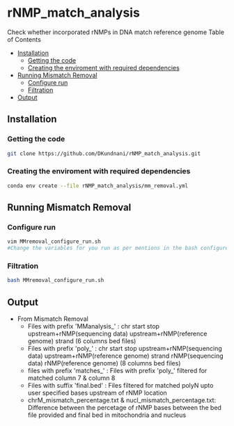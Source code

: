 # rNMP_match_analysis
Check whether incorporated rNMPs in DNA match reference genome
Table of Contents
* [Installation](#Installation)
  * [Getting the code](#getting-the-code)
  * [Creating the enviroment with required dependencies](#Creating-the-enviroment-with-required-dependencies)
* [Running Mismatch Removal](#Running-Mismatch-Removal)
  * [Configure run](#Configure-run)
  * [Filtration](#Filtration)
* [Output](#Output)




## Installation

### Getting the code
```bash
git clone https://github.com/DKundnani/rNMP_match_analysis.git 
```

### Creating the enviroment with required dependencies
```bash
conda env create --file rNMP_match_analysis/mm_removal.yml
```

## Running Mismatch Removal
### Configure run
```bash
vim MMremoval_configure_run.sh
#Change the variables for you run as per mentions in the bash configure file
```

### Filtration
```bash
bash MMremoval_configure_run.sh

```
## Output
* From Mismatch Removal
  * Files with prefix 'MManalysis_' : chr start stop upstream+rNMP(sequencing data) upstream+rNMP(reference genome) strand (6 columns bed files)
  * Files with prefix 'poly_' : chr start stop upstream+rNMP(sequencing data) upstream+rNMP(reference genome) strand rNMP(sequencing data) rNMP(reference genome) (8 columns bed files)
  * files with prefix 'matches_' : Files with prefix 'poly_' filtered for matched column 7 & column 8
  * Files with suffix 'final.bed' : Files filtered for matched polyN upto user specified bases upstream of rNMP location
  * chrM_mismatch_percentage.txt & nucl_mismatch_percentage.txt: Difference between the percetage of rNMP bases between the bed file provided and final bed in mitochondria and nucleus


